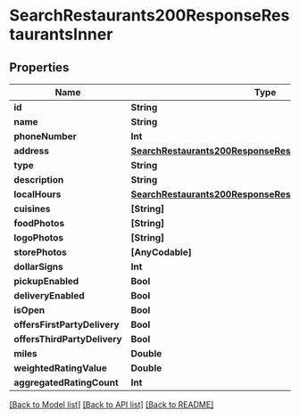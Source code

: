 # SearchRestaurants200ResponseRestaurantsInner

## Properties
Name | Type | Description | Notes
------------ | ------------- | ------------- | -------------
**id** | **String** |  | [optional] 
**name** | **String** |  | [optional] 
**phoneNumber** | **Int** |  | [optional] 
**address** | [**SearchRestaurants200ResponseRestaurantsInnerAddress**](SearchRestaurants200ResponseRestaurantsInnerAddress.md) |  | [optional] 
**type** | **String** |  | [optional] 
**description** | **String** |  | [optional] 
**localHours** | [**SearchRestaurants200ResponseRestaurantsInnerLocalHours**](SearchRestaurants200ResponseRestaurantsInnerLocalHours.md) |  | [optional] 
**cuisines** | **[String]** |  | [optional] 
**foodPhotos** | **[String]** |  | [optional] 
**logoPhotos** | **[String]** |  | [optional] 
**storePhotos** | **[AnyCodable]** |  | [optional] 
**dollarSigns** | **Int** |  | [optional] 
**pickupEnabled** | **Bool** |  | [optional] 
**deliveryEnabled** | **Bool** |  | [optional] 
**isOpen** | **Bool** |  | [optional] 
**offersFirstPartyDelivery** | **Bool** |  | [optional] 
**offersThirdPartyDelivery** | **Bool** |  | [optional] 
**miles** | **Double** |  | [optional] 
**weightedRatingValue** | **Double** |  | [optional] 
**aggregatedRatingCount** | **Int** |  | [optional] 

[[Back to Model list]](../README.md#documentation-for-models) [[Back to API list]](../README.md#documentation-for-api-endpoints) [[Back to README]](../README.md)


